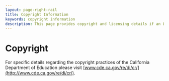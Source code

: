 ```yaml
---
layout: page-right-rail
title: Copyright Information
keywords: copyright information
description: This page provides copyright and licensing details if an LEA or school would like permission to reuse the information presented on this site.
---
```


# Copyright 

For specific details regarding the copyright practices of the 
California Department of Education 
please visit [www.cde.ca.gov/re/di/cr/](http://www.cde.ca.gov/re/di/cr/).